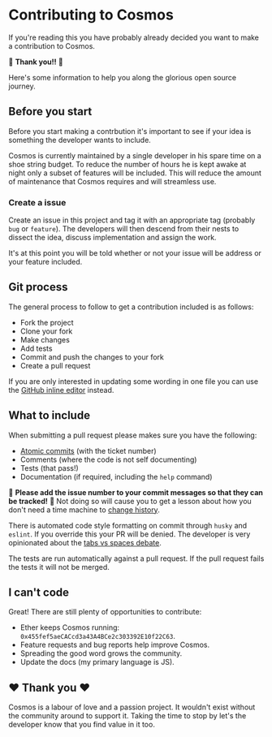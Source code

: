 # Contributing to Cosmos

If you're reading this you have probably already decided you want to make a contribution to Cosmos. 

🎉 **Thank you!!** 🎉

Here's some information to help you along the glorious open source journey.

## Before you start

Before you start making a contrbution it's important to see if your idea is something the developer wants to include.

Cosmos is currently maintained by a single developer in his spare time on a shoe string budget. 
To reduce the number of hours he is kept awake at night only a subset of features will be included. 
This will reduce the amount of maintenance that Cosmos requires and will streamless use. 

### Create a issue

Create an issue in this project and tag it with an appropriate tag (probably `bug` or `feature`).
The developers will then descend from their nests to dissect the idea, discuss implementation and assign the work.

It's at this point you will be told whether or not your issue will be address or your feature included. 

## Git process

The general process to follow to get a contribution included is as follows:

* Fork the project
* Clone your fork
* Make changes
* Add tests
* Commit and push the changes to your fork
* Create a pull request

If you are only interested in updating some wording in one file you can use the [GitHub inline editor](https://docs.github.com/en/github/managing-files-in-a-repository/editing-files-in-another-users-repository) instead.

## What to include

When submitting a pull request please makes sure you have the following:

* [Atomic commits](https://www.freshconsulting.com/atomic-commits/) (with the ticket number)
* Comments (where the code is not self documenting)
* Tests (that pass!)
* Documentation (if required, including the `help` command)

🙏 **Please add the issue number to your commit messages so that they can be tracked!** 🙏
Not doing so will cause you to get a lesson about how you don't need a time machine to [change history](https://thoughtbot.com/blog/git-interactive-rebase-squash-amend-rewriting-history).

There is automated code style formatting on commit through `husky` and `eslint`. 
If you override this your PR will be denied. 
The developer is very opinionated about the [tabs vs spaces debate](https://michael.standen.link/2018/12/13/tab-vs-spaces.html).

The tests are run automatically against a pull request. 
If the pull request fails the tests it will not be merged. 

## I can't code

Great! There are still plenty of opportunities to contribute:

* Ether keeps Cosmos running: `0x455fef5aeCACcd3a43A4BCe2c303392E10f22C63`.
* Feature requests and bug reports help improve Cosmos.
* Spreading the good word grows the community.
* Update the docs (my primary language is JS).

## ❤️ Thank you ❤️

Cosmos is a labour of love and a passion project.
It wouldn't exist without the community around to support it.
Taking the time to stop by let's the developer know that you find value in it too.
